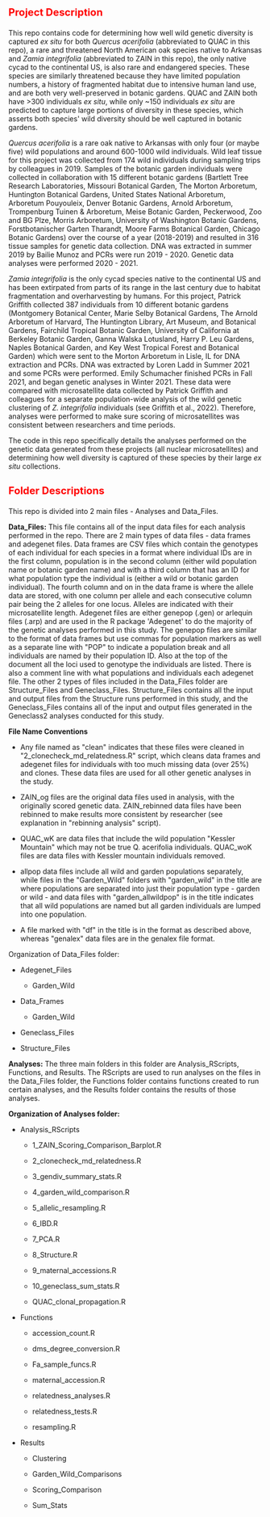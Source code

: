 <b><p><h1 style="color:red;font-size:20px;"> Project Description</b></p></h1>

This repo contains code for determining how well wild genetic diversity is captured <i>ex situ</i> for both <i>Quercus acerifolia</i> (abbreviated to QUAC in this repo), a rare and threatened North American oak species native to Arkansas and <i>Zamia integrifolia</i> (abbreviated to ZAIN in this repo), the only native cycad to the continental US, is also rare and endangered species. These species are similarly threatened because they have limited population numbers, a history of fragmented habitat due to intensive human land use, and are both very well-preserved in botanic gardens. QUAC and ZAIN both have >300 individuals <i>ex situ</i>, while only ~150 individuals <i>ex situ</i> are predicted to capture large portions of diversity in these species, which asserts both species' wild diversity should be well captured in botanic gardens. 

<i>Quercus acerifolia</i> is a rare oak native to Arkansas with only four (or maybe five) wild populations and around 600-1000 wild individuals. Wild leaf tissue for this project was collected from 174 wild individuals during sampling trips by colleagues in 2019. Samples of the botanic garden individuals were collected in collaboration with 15 different botanic gardens (Bartlett Tree Research Laboratories, Missouri Botanical Garden, The Morton Arboretum, Huntington Botanical Gardens, United States National Arboretum, Arboretum Pouyouleix, Denver Botanic Gardens, Arnold Arboretum, Trompenburg Tuinen & Arboretum, Meise Botanic Garden, Peckerwood, Zoo and BG Plze, Morris Arboretum, University of Washington Botanic Gardens, Forstbotanischer Garten Tharandt, Moore Farms Botanical Garden, Chicago Botanic Gardens) over the course of a year (2018-2019) and resulted in 316 tissue samples for genetic data collection. DNA was extracted in summer 2019 by Bailie Munoz and PCRs were run 2019 - 2020. Genetic data analyses were performed 2020 - 2021.  

<i>Zamia integrifolia</i> is the only cycad species native to the continental US and has been extirpated from parts of its range in the last century due to habitat fragmentation and overharvesting by humans. For this project, Patrick Griffith collected 387 individuals from 10 different botanic gardens (Montgomery Botanical Center, Marie Selby Botanical Gardens, The Arnold Arboretum of Harvard, The Huntington Library, Art Museum, and Botanical Gardens, Fairchild Tropical Botanic Garden, University of California at Berkeley Botanic Garden, Ganna Walska Lotusland, Harry P. Leu Gardens, Naples Botanical Garden, and Key West Tropical Forest and Botanical Garden) which were sent to the Morton Arboretum in Lisle, IL for DNA extraction and PCRs. DNA was extracted by Loren Ladd in Summer 2021 and some PCRs were performed. Emily Schumacher finished PCRs in Fall 2021, and began genetic analyses in Winter 2021. These data were compared with microsatellite data collected by Patrick Griffith and colleagues for a separate population-wide analysis of the wild genetic clustering of <i>Z. integrifolia</i> individuals (see Griffith et al., 2022). Therefore, analyses were performed to make sure scoring of microsatellites was consistent between researchers and time periods. 

The code in this repo specifically details the analyses performed on the genetic data generated from these projects (all nuclear microsatellites) and determining how well diversity is captured of these species by their large <i>ex situ</i> collections.

<b><p><h1 style="color:red;font-size:20px;">Folder Descriptions</b></p></h1>

This repo is divided into 2 main files - Analyses and Data_Files. 

<b>Data_Files:</b> This file contains all of the input data files for each analysis performed in the repo. There are 2 main types of data files - data frames and adegenet files. Data frames are CSV files which contain the genotypes of each individual for each species in a format where individual IDs are in the first column, population is in the second column (either wild population name or botanic garden name) and with a third column that has an ID for what population type the individual is (either a wild or botanic garden individual). The fourth column and on in the data frame is where the allele data are stored, with one column per allele and each consecutive column pair being the 2 alleles for one locus. Alleles are indicated with their microsatellite length. Adegenet files are either genepop (.gen) or arlequin files (.arp) and are used in the R package 'Adegenet' to do the majority of the genetic analyses performed in this study. The genepop files are similar to the format of data frames but use commas for population markers as well as a separate line with "POP" to indicate a population break and all individuals are named by their population ID. Also at the top of the document all the loci used to genotype the individuals are listed. There is also a comment line with what populations and individuals each adegenet file. The other 2 types of files included in the Data_Files folder are Structure_Files and Geneclass_Files. Structure_Files contains all the input and output files from the Structure runs performed in this study, and the Geneclass_Files contains all of the input and output files generated in the Geneclass2 analyses conducted for this study. 

<b>File Name Conventions</b>
<ul><li>Any file named as "clean" indicates that these files were cleaned in "2_clonecheck_md_relatedness.R" script, which cleans data frames and adegenet files for individuals with too much missing data (over 25%) and clones. These data files are used for all other genetic analyses in the study. </li></ul>
<ul><li>ZAIN_og files are the original data files used in analysis, with the originally scored genetic data. ZAIN_rebinned data files have been rebinned to make results more consistent by researcher (see explanation in "rebinning analysis" script). </li></ul>
<ul><li>QUAC_wK are data files that include the wild population "Kessler Mountain" which may not be true Q. acerifolia individuals. QUAC_woK files are data files with Kessler mountain individuals removed. </li></ul>
<ul><li>allpop data files include all wild and garden populations separately, while files in the "Garden_Wild" folders with "garden_wild" in the title are where populations are separated into just their population type - garden or wild - and data files with "garden_allwildpop" is in the title indicates that all wild populations are named but all garden individuals are lumped into one population. </li></ul>
<ul><li>A file marked with "df" in the title is in the format as described above, whereas "genalex" data files are in the genalex file format. </li></ul>

Organization of Data_Files folder: 
<ul><li>Adegenet_Files</li></ul>
<ul><ul><li>Garden_Wild</li></ul></ul>
<ul><li>Data_Frames</li></ul>
<ul><ul><li>Garden_Wild</li></ul></ul>
<ul><li>Geneclass_Files</li></ul>
<ul><li>Structure_Files</li></ul>

<b>Analyses:</b> The three main folders in this folder are Analysis_RScripts, Functions, and Results. The RScripts are used to run analyses on the files in the Data_Files folder, the Functions folder contains functions created to run certain analyses, and the Results folder contains the results of those analyses. 

<b>Organization of Analyses folder:</b> 
<ul><li>Analysis_RScripts</li></ul>
<ul><ul><li>1_ZAIN_Scoring_Comparison_Barplot.R</li></ul></ul>
<ul><ul><li>2_clonecheck_md_relatedness.R</li></ul></ul>
<ul><ul><li>3_gendiv_summary_stats.R</li></ul></ul>
<ul><ul><li>4_garden_wild_comparison.R</li></ul></ul>
<ul><ul><li>5_allelic_resampling.R</li></ul></ul>
<ul><ul><li>6_IBD.R</li></ul></ul>
<ul><ul><li>7_PCA.R</li></ul></ul>
<ul><ul><li>8_Structure.R</li></ul></ul>
<ul><ul><li>9_maternal_accessions.R</li></ul></ul>
<ul><ul><li>10_geneclass_sum_stats.R</li></ul></ul>
<ul><ul><li>QUAC_clonal_propagation.R</li></ul></ul>
<ul><li>Functions</li></ul>
<ul><ul><li>accession_count.R</li></ul></ul>
<ul><ul><li>dms_degree_conversion.R</li></ul></ul>
<ul><ul><li>Fa_sample_funcs.R</li></ul></ul>
<ul><ul><li>maternal_accession.R</li></ul></ul>
<ul><ul><li>relatedness_analyses.R</li></ul></ul>
<ul><ul><li>relatedness_tests.R</li></ul></ul>
<ul><ul><li>resampling.R</li></ul></ul>

<ul><li>Results</li></ul>
<ul><ul><li>Clustering</li></ul></ul>
<ul><ul><li>Garden_Wild_Comparisons</li></ul></ul>
<ul><ul><li>Scoring_Comparison</li></ul></ul>
<ul><ul><li>Sum_Stats</li></ul></ul>
